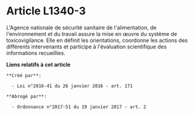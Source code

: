 # Article L1340-3

L'Agence nationale de sécurité sanitaire de l'alimentation, de l'environnement et du travail assure la mise en œuvre du
système de toxicovigilance. Elle en définit les orientations, coordonne les actions des différents intervenants et participe
à l'évaluation scientifique des informations recueillies.

**Liens relatifs à cet article**

	**Créé par**:

	  - Loi n°2016-41 du 26 janvier 2016 - art. 171

	**Abrogé par**:

	  - Ordonnance n°2017-51 du 19 janvier 2017 - art. 2
